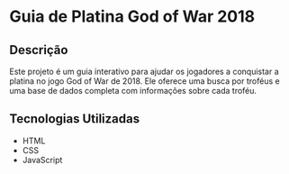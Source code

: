 # Guia de Platina God of War 2018

## Descrição
Este projeto é um guia interativo para ajudar os jogadores a conquistar a platina no jogo God of War de 2018. Ele oferece uma busca por troféus e uma base de dados completa com informações sobre cada troféu.

## Tecnologias Utilizadas
* HTML
* CSS
* JavaScript
